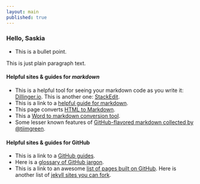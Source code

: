 ```yaml
---
layout: main
published: true
---
```


### Hello, Saskia

* This is a bullet point.

This is just plain paragraph text.

#### Helpful sites & guides for *markdown*

* This is a helpful tool for seeing your markdown code as you write it: [Dillinger.io](http://dillinger.io). This is another one: [StackEdit](https://stackedit.io/editor).
* This is a link to a [helpful guide for markdown](https://guides.github.com/features/mastering-markdown/). 
* This page converts [HTML to Markdown](http://domchristie.github.io/to-markdown/).
* This a [Word to markdown conversion tool](http://word-to-markdown.herokuapp.com/).
* Some lesser known features of [GitHub-flavored markdown collected by @tiimgreen](https://github.com/tiimgreen/github-cheat-sheet).

#### Helpful sites & guides for GitHub

* This is a link to a [GitHub guides](https://guides.github.com/features/mastering-markdown/). 
* Here is a [glossary of GitHub jargon](https://help.github.com/articles/github-glossary/).
* This is a link to an awesome [list of pages built on GitHub](http://gsa.github.io/Open-Data-Collaboration-Sandbox/website_examples/). Here is another list of [jekyll sites you can fork](https://github.com/jekyll/jekyll/wiki/Sites).
